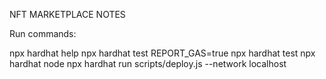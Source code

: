 NFT MARKETPLACE NOTES

Run commands:

npx hardhat help
npx hardhat test
REPORT_GAS=true npx hardhat test
npx hardhat node
npx hardhat run scripts/deploy.js --network localhost